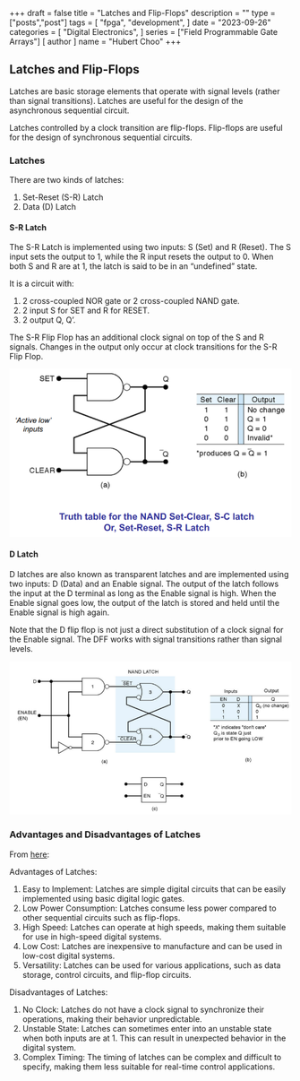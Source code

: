 +++
draft = false
title = "Latches and Flip-Flops"
description = ""
type = ["posts","post"]
tags = [
    "fpga",
    "development",
]
date = "2023-09-26"
categories = [
    "Digital Electronics",
]
series = ["Field Programmable Gate Arrays"]
[ author ]
  name = "Hubert Choo"
+++

## Latches and Flip-Flops

Latches are basic storage elements that operate with signal levels (rather than signal transitions). Latches are useful for the design of the asynchronous sequential circuit.

Latches controlled by a clock transition are flip-flops. Flip-flops are useful for the design of synchronous sequential circuits.

### Latches
There are two kinds of latches:
1. Set-Reset (S-R) Latch
2. Data (D) Latch

#### S-R Latch
The S-R Latch is implemented using two inputs: S (Set) and R (Reset). The S input sets the output to 1, while the R input resets the output to 0. When both S and R are at 1, the latch is said to be in an “undefined” state.

It is a circuit with:
1. 2 cross-coupled NOR gate or 2 cross-coupled NAND gate. 
2. 2 input S for SET and R for RESET. 
3. 2 output Q, Q’. 

The S-R Flip Flop has an additional clock signal on top of the S and R signals. Changes in the output only occur at clock transitions for the S-R Flip Flop.

![SR Latch](img/sr_latch.png#center)

#### D Latch
D latches are also known as transparent latches and are implemented using two inputs: D (Data) and an Enable signal. The output of the latch follows the input at the D terminal as long as the Enable signal is high. When the Enable signal goes low, the output of the latch is stored and held until the Enable signal is high again. 

Note that the D flip flop is not just a direct substitution of a clock signal for the Enable signal. The DFF works with signal transitions rather than signal levels. 

![D Latch](img/d_latch.png#center)

### Advantages and Disadvantages of Latches 
From [here](https://www.geeksforgeeks.org/latches-in-digital-logic/):

Advantages of Latches:
1. Easy to Implement: Latches are simple digital circuits that can be easily implemented using basic digital logic gates.
2. Low Power Consumption: Latches consume less power compared to other sequential circuits such as flip-flops.
3. High Speed: Latches can operate at high speeds, making them suitable for use in high-speed digital systems.
4. Low Cost: Latches are inexpensive to manufacture and can be used in low-cost digital systems.
5. Versatility: Latches can be used for various applications, such as data storage, control circuits, and flip-flop circuits.

Disadvantages of Latches:
1. No Clock: Latches do not have a clock signal to synchronize their operations, making their behavior unpredictable.
2. Unstable State: Latches can sometimes enter into an unstable state when both inputs are at 1. This can result in unexpected behavior in the digital system.
3. Complex Timing: The timing of latches can be complex and difficult to specify, making them less suitable for real-time control applications.
